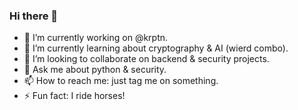 ### Hi there 👋

- 🔭 I’m currently working on @krptn.
- 🌱 I’m currently learning about cryptography & AI (wierd combo).
- 👯 I’m looking to collaborate on backend & security projects.
- 💬 Ask me about python & security.
- 📫 How to reach me: just tag me on something.
- ⚡ Fun fact: I ride horses!
